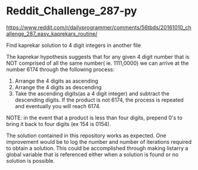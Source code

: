 # Reddit_Challenge_287-py

https://www.reddit.com/r/dailyprogrammer/comments/56tbds/20161010_challenge_287_easy_kaprekars_routine/

Find kaprekar solution to 4 digit integers in another file

The kaprekar hypothesis suggests that for any given 4 digit number that is NOT comprised of all the same number( ie. 1111,0000) we can arrive at the number 6174 through the following process:
1. Arrange the 4 digits as ascending
2. Arrange the 4 digits as descending
3. Take the ascending digits(as a 4 digit integer) and subtract the descending digits.  If the product is not 6174, the process is repeated and eventually you will reach 6174.

NOTE: in the event that a product is less than four digits, prepend 0's to bring it back to four digits (ex 154 is 0154).

The solution contained in this repository works as expected.  One improvement would be to log the number and number of iterations required to obtain a solution.  This could be accomplished through making listarry a global variable that is referenced either when a solution is found or no solution is possible.

